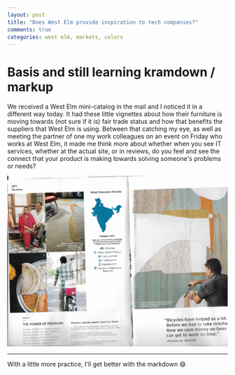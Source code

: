 ```yaml
---
layout: post
title: "Does West Elm provide inspiration to tech companies?"
comments: true
categories: west elm, markets, colors
---
```


# Basis and still learning kramdown / markup

We received a West Elm mini-catalog in the mail and I noticed it in a
different way today. It had these little vignettes about how their
furniture is moving towards (not sure if it is) fair trade status and
how that benefits the suppliers that West Elm is using. Between that
catching my eye, as well as meeting the partner of one my work
colleagues on an event on Friday who works at West Elm, it made me
think more about whether when you see IT services, whether at the actual
site, or in reviews, do you feel and see the connect that your product
is making towards solving someone's problems or needs?

![West Elm catalog snippet](/downloads/NextDocument.jpg)

* * *
With a little more practice, I'll get better with the markdown :smile:
